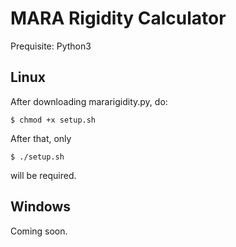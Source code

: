 # MARA Rigidity Calculator

Prequisite: Python3

## Linux

After downloading mararigidity.py, do:

`$ chmod +x setup.sh`

After that, only 

`$ ./setup.sh`

will be required.

## Windows 

Coming soon.
